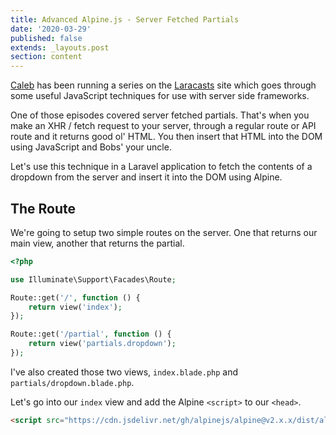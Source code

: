 ```yaml
---
title: Advanced Alpine.js - Server Fetched Partials
date: '2020-03-29'
published: false
extends: _layouts.post
section: content
---
```

[Caleb](https://twitter.com/calebporzio) has been running a series on the [Laracasts](https://laracasts.com) site which goes through some useful JavaScript techniques for use with server side frameworks.

One of those episodes covered server fetched partials. That's when you make an XHR / fetch request to your server, through a regular route or API route and it returns good ol' HTML. You then insert that HTML into the DOM using JavaScript and Bobs' your uncle.

Let's use this technique in a Laravel application to fetch the contents of a dropdown from the server and insert it into the DOM using Alpine.

## The Route

We're going to setup two simple routes on the server. One that returns our main view, another that returns the partial.

```php
<?php

use Illuminate\Support\Facades\Route;

Route::get('/', function () {
    return view('index');
});

Route::get('/partial', function () {
    return view('partials.dropdown');
});
``` 

I've also created those two views, `index.blade.php` and `partials/dropdown.blade.php`.

Let's go into our `index` view and add the Alpine `<script>` to our `<head>`.

```html
<script src="https://cdn.jsdelivr.net/gh/alpinejs/alpine@v2.x.x/dist/alpine.js" defer></script>
```